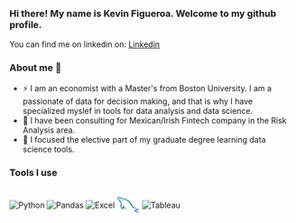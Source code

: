 ### Hi there! My name is Kevin Figueroa. Welcome to my github profile.
You can find me on linkedin on: [Linkedin](www.linkedin.com/in/kevin-figueroa-arronte97)

### About me 🚀
- ⚡ I am an economist with a Master's from Boston University. I am a passionate of data for decision making, and that is why I have specialized myslef in tools for data analysis and data science. 
- 🌱 I have been consulting for Mexican/Irish Fintech company in the Risk Analysis area. 
- 🔭 I focused the elective part of my graduate degree learning data science tools. 

### Tools I use
         
 <div style="display: inline_block"><br>
  <img align="center" alt="Python" height="30" width="30" src="https://user-images.githubusercontent.com/77027441/171516140-314add44-18c2-4540-a58f-a6f461f9e80c.png">
  <img align="center" alt="Pandas" height="30" width="50" src="https://www.analyticslane.com/storage/2020/10/pandas.png">
  <img align="center" alt="Excel" height="30" width="40" src="https://1000marcas.net/wp-content/uploads/2020/12/Microsoft-Excel-Logo.png">
  <img align="center" alt="MySQL" height="30" width="40" src="https://raw.githubusercontent.com/devicons/devicon/master/icons/mysql/mysql-original.svg">  
  <img align="center" alt="Tableau" height="30" width="50" src="https://logos-world.net/wp-content/uploads/2021/10/Tableau-Emblem.png"> 
       
  
       
<!--
**kevinmiguel97/kevinmiguel97** is a ✨ _special_ ✨ repository because its `README.md` (this file) appears on your GitHub profile.

Here are some ideas to get you started:

- 🔭 I’m currently working on ...
- 🌱 I’m currently learning ...
- 👯 I’m looking to collaborate on ...
- 🤔 I’m looking for help with ...
- 💬 Ask me about ...
- 📫 How to reach me: ...
- 😄 Pronouns: ...
- ⚡ Fun fact: ...
-->

